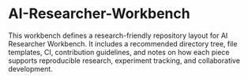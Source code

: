 # AI-Researcher-Workbench
This workbench defines a research-friendly repository layout for AI Researcher Workbench. It includes a recommended directory tree, file templates, CI, contribution guidelines, and notes on how each piece supports reproducible research, experiment tracking, and collaborative development.
